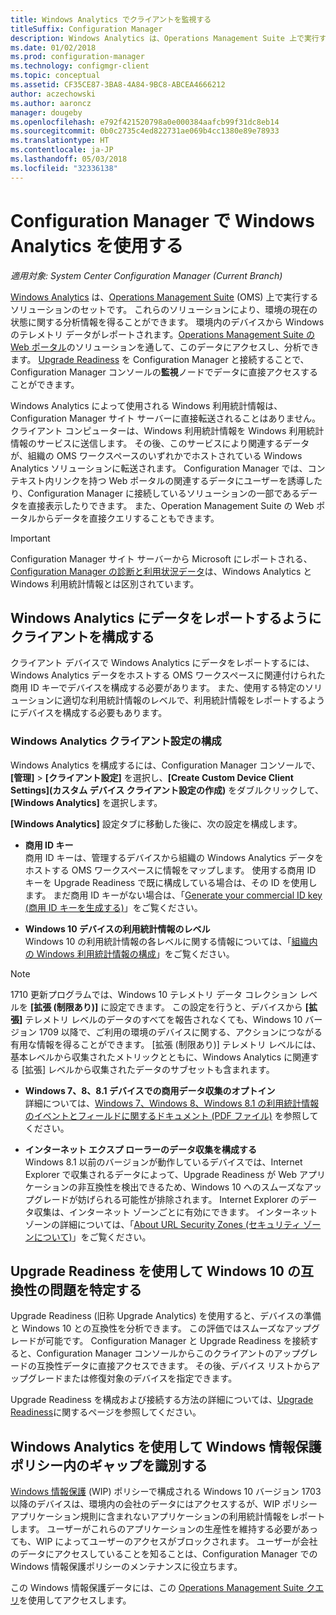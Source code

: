 ```yaml
---
title: Windows Analytics でクライアントを監視する
titleSuffix: Configuration Manager
description: Windows Analytics は、Operations Management Suite 上で実行するソリューションのセットで、環境内のデバイスによってレポートされる Windows 利用統計情報を利用して、環境の現在の状態に有益な洞察を導くことができます。
ms.date: 01/02/2018
ms.prod: configuration-manager
ms.technology: configmgr-client
ms.topic: conceptual
ms.assetid: CF35CE87-3BA8-4A84-9BC8-ABCEA4666212
author: aczechowski
ms.author: aaroncz
manager: dougeby
ms.openlocfilehash: e792f421520798a0e000384aafcb99f31dc8eb14
ms.sourcegitcommit: 0b0c2735c4ed822731ae069b4cc1380e89e78933
ms.translationtype: HT
ms.contentlocale: ja-JP
ms.lasthandoff: 05/03/2018
ms.locfileid: "32336138"
---
```

# <a name="use-windows-analytics-with-configuration-manager"></a>Configuration Manager で Windows Analytics を使用する

*適用対象: System Center Configuration Manager (Current Branch)*

[Windows Analytics](https://www.microsoft.com/WindowsForBusiness/windows-analytics) は、[Operations Management Suite](/azure/operations-management-suite/operations-management-suite-overview) (OMS) 上で実行するソリューションのセットです。 これらのソリューションにより、環境の現在の状態に関する分析情報を得ることができます。 環境内のデバイスから Windows のテレメトリ データがレポートされます。[Operations Management Suite の Web ポータル](https://mms.microsoft.com)のソリューションを通して、このデータにアクセスし、分析できます。 [Upgrade Readiness](/sccm/core/clients/manage/upgrade/upgrade-analytics) を Configuration Manager と接続することで、Configuration Manager コンソールの**監視**ノードでデータに直接アクセスすることができます。

Windows Analytics によって使用される Windows 利用統計情報は、Configuration Manager サイト サーバーに直接転送されることはありません。 クライアント コンピューターは、Windows 利用統計情報を Windows 利用統計情報のサービスに送信します。 その後、このサービスにより関連するデータが、組織の OMS ワークスペースのいずれかでホストされている Windows Analytics ソリューションに転送されます。 Configuration Manager では、コンテキスト内リンクを持つ Web ポータルの関連するデータにユーザーを誘導したり、Configuration Manager に接続しているソリューションの一部であるデータを直接表示したりできます。 また、Operation Management Suite の Web ポータルからデータを直接クエリすることもできます。

>[!Important]
>Configuration Manager サイト サーバーから Microsoft にレポートされる、[Configuration Manager の診断と利用状況データ](../../plan-design/diagnostics/diagnostics-and-usage-data.md)は、Windows Analytics と Windows 利用統計情報とは区別されています。

## <a name="configure-clients-to-report-data-to-windows-analytics"></a>Windows Analytics にデータをレポートするようにクライアントを構成する

クライアント デバイスで Windows Analytics にデータをレポートするには、Windows Analytics データをホストする OMS ワークスペースに関連付けられた商用 ID キーでデバイスを構成する必要があります。 また、使用する特定のソリューションに適切な利用統計情報のレベルで、利用統計情報をレポートするようにデバイスを構成する必要もあります。 

### <a name="configure-windows-analytics-client-settings"></a>Windows Analytics クライアント設定の構成
Windows Analytics を構成するには、Configuration Manager コンソールで、**[管理]** > **[クライアント設定]** を選択し、**[Create Custom Device Client Settings]\(カスタム デバイス クライアント設定の作成\)** をダブルクリックして、**[Windows Analytics]** を選択します。  

**[Windows Analytics]** 設定タブに移動した後に、次の設定を構成します。
  -  **商用 ID キー**  
商用 ID キーは、管理するデバイスから組織の Windows Analytics データをホストする OMS ワークスペースに情報をマップします。 使用する商用 ID キーを Upgrade Readiness で既に構成している場合は、その ID を使用します。 まだ商用 ID キーがない場合は、「[Generate your commercial ID key (商用 ID キーを生成する)]( https://technet.microsoft.com/itpro/windows/deploy/upgrade-readiness-get-started#generate-your-commercial-id-key)」をご覧ください。

  -  **Windows 10 デバイスの利用統計情報のレベル**   
Windows 10 の利用統計情報の各レベルに関する情報については、「[組織内の Windows 利用統計情報の構成](https://technet.microsoft.com/itpro/windows/manage/configure-windows-telemetry-in-your-organization#telemetry-levels)」をご覧ください。

   > [!Note]
   > 1710 更新プログラムでは、Windows 10 テレメトリ データ コレクション レベルを **[拡張 (制限あり)]** に設定できます。 この設定を行うと、デバイスから **[拡張]** テレメトリ レベルのデータのすべてを報告されなくても、Windows 10 バージョン 1709 以降で、ご利用の環境のデバイスに関する、アクションにつながる有用な情報を得ることができます。 [拡張 (制限あり)] テレメトリ レベルには、基本レベルから収集されたメトリックとともに、Windows Analytics に関連する [拡張] レベルから収集されたデータのサブセットも含まれます。


  -  **Windows 7、8、8.1 デバイスでの商用データ収集のオプトイン**   
詳細については、[Windows 7、Windows 8、Windows 8.1 の利用統計情報のイベントとフィールドに関するドキュメント (PDF ファイル)](https://go.microsoft.com/fwlink/?LinkID=822965) を参照してください。

  -  **インターネット エクスプ ローラーのデータ収集を構成する**  
Windows 8.1 以前のバージョンが動作しているデバイスでは、Internet Explorer で収集されるデータによって、Upgrade Readiness が Web アプリケーションの非互換性を検出できるため、Windows 10 へのスムーズなアップグレードが妨げられる可能性が排除されます。 Internet Explorer のデータ収集は、インターネット ゾーンごとに有効にできます。 インターネット ゾーンの詳細については、「[About URL Security Zones (セキュリティ ゾーンについて)](https://msdn.microsoft.com/library/ms537183(v=vs.85).aspx)」をご覧ください。

## <a name="use-upgrade-readiness-to-identify-windows-10-compatibility-issues"></a>Upgrade Readiness を使用して Windows 10 の互換性の問題を特定する

Upgrade Readiness (旧称 Upgrade Analytics) を使用すると、デバイスの準備と Windows 10 との互換性を分析できます。 この評価ではスムーズなアップグレードが可能です。 Configuration Manager と Upgrade Readiness を接続すると、Configuration Manager コンソールからこのクライアントのアップグレードの互換性データに直接アクセスできます。 その後、デバイス リストからアップグレードまたは修復対象のデバイスを指定できます。

Upgrade Readiness を構成および接続する方法の詳細については、[Upgrade Readiness](../../clients/manage/upgrade/upgrade-analytics.md)に関するページを参照してください。

## <a name="use-windows-analytics-to-identify-gaps-in-windows-information-protection-policies"></a>Windows Analytics を使用して Windows 情報保護ポリシー内のギャップを識別する

[Windows 情報保護](https://docs.microsoft.com/windows/threat-protection/windows-information-protection/protect-enterprise-data-using-wip) (WIP) ポリシーで構成される Windows 10 バージョン 1703 以降のデバイスは、環境内の会社のデータにはアクセスするが、WIP ポリシー アプリケーション規則に含まれないアプリケーションの利用統計情報をレポートします。 ユーザーがこれらのアプリケーションの生産性を維持する必要があっても、WIP によってユーザーのアクセスがブロックされます。 ユーザーが会社のデータにアクセスしていることを知ることは、Configuration Manager での Windows 情報保護ポリシーのメンテナンスに役立ちます。 

この Windows 情報保護データには、この [Operations Management Suite クエリ](https://go.microsoft.com/fwlink/?linkid=849952)を使用してアクセスします。